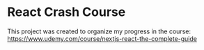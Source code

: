 # React Crash Course

This project was created to organize my progress in the course: <https://www.udemy.com/course/nextjs-react-the-complete-guide>
